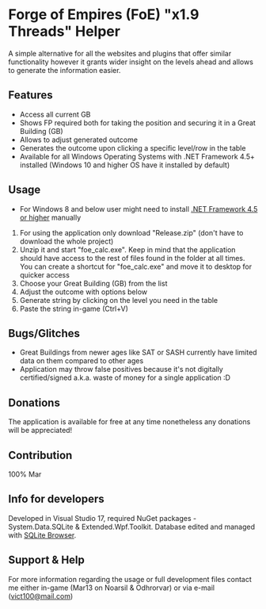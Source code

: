 # Forge of Empires (FoE) "x1.9 Threads" Helper
A simple alternative for all the websites and plugins that offer similar functionality however it grants wider insight on the levels ahead and allows to generate the information easier.

## Features
+ Access all current GB
+ Shows FP required both for taking the position and securing it in a Great Building (GB)
+ Allows to adjust generated outcome
+ Generates the outcome upon clicking a specific level/row in the table
+ Available for all Windows Operating Systems with .NET Framework 4.5+ installed (Windows 10 and higher OS have it installed by default)
	
## Usage
* For Windows 8 and below user might need to install [.NET Framework 4.5 or higher](https://dotnet.microsoft.com/en-us/download/dotnet-framework/net48) manually
1. For using the application only download "Release.zip" (don't have to download the whole project)
2. Unzip it and start "foe_calc.exe". Keep in mind that the application should have access to the rest of files found in the folder at all times. You can create a shortcut for "foe_calc.exe" and move it to desktop for quicker access
3. Choose your Great Building (GB) from the list
4. Adjust the outcome with options below
5. Generate string by clicking on the level you need in the table
6. Paste the string in-game (Ctrl+V)

## Bugs/Glitches
- Great Buildings from newer ages like SAT or SASH currently have limited data on them compared to other ages
- Application may throw false positives because it's not digitally certified/signed a.k.a. waste of money for a single application :D

## Donations
The application is available for free at any time nonetheless any donations will be appreciated!

## Contribution
100% Mar

## Info for developers
Developed in Visual Studio 17, required NuGet packages - System.Data.SQLite & Extended.Wpf.Toolkit. Database edited and managed with [SQLite Browser](https://sqlitebrowser.org/).

## Support & Help 
For more information regarding the usage or full development files contact me either in-game (Mar13 on Noarsil & Odhrorvar) or via e-mail (vict100@mail.com)
